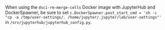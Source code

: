When using the `dsci-rm-merge-cells` Docker image with JupyterHub and DockerSpawner, 
be sure to set `c.DockerSpawner.post_start_cmd = 'sh -c "cp -a /tmp/user-settings/. /home/jupyter/.jupyter/lab/user-settings"'` 
in `/srv/jupyterhub/jupyterhub_config.py`.